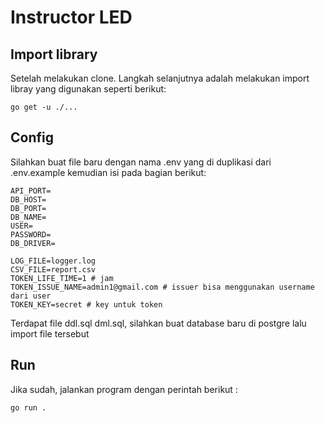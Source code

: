 # Instructor LED
## Import library

Setelah melakukan clone. Langkah selanjutnya adalah melakukan import libray yang digunakan seperti berikut:

```shell
go get -u ./...
```

## Config
Silahkan buat file baru dengan nama .env yang di duplikasi dari .env.example kemudian isi pada bagian berikut:
```shell
API_PORT=
DB_HOST=
DB_PORT=
DB_NAME=
USER=
PASSWORD=
DB_DRIVER=

LOG_FILE=logger.log
CSV_FILE=report.csv
TOKEN_LIFE_TIME=1 # jam
TOKEN_ISSUE_NAME=admin1@gmail.com # issuer bisa menggunakan username dari user
TOKEN_KEY=secret # key untuk token
```

Terdapat file ddl.sql dml.sql, silahkan buat database baru di postgre lalu import file tersebut

## Run
Jika sudah, jalankan program dengan perintah berikut :
```shell
go run .
```
